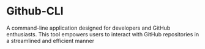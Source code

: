 # Github-CLI
A command-line application designed for developers and GitHub enthusiasts. This tool empowers users to interact with GitHub repositories in a streamlined and efficient manner
